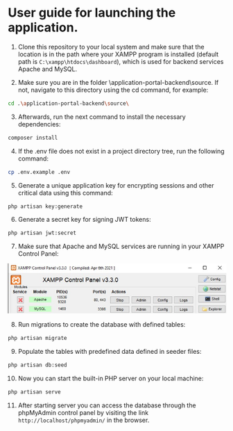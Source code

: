 # User guide for launching the application.

1. Clone this repository to your local system and make sure that the location is in the path where your XAMPP program is installed (default path is `C:\xampp\htdocs\dashboard`), which is used for backend services Apache and MySQL.

2. Make sure you are in the folder \application-portal-backend\source\. If not, navigate to this directory using the cd command, for example: 

```bash
cd .\application-portal-backend\source\  
```

3. Afterwards, run the next command to install the necessary dependencies:

```bash
composer install
```

4. If the .env file does not exist in a project directory tree, run the following command:

```bash
cp .env.example .env
```

5. Generate a unique application key for encrypting sessions and other critical data using this command:

```bash
php artisan key:generate
```

6. Generate a secret key for signing JWT tokens:

```bash
php artisan jwt:secret
```

7. Make sure that Apache and MySQL services are running in your XAMPP Control Panel: 

![XAMPP_control_panel](assets/XAMPP_control_panel.jpg)

8. Run migrations to create the database with defined tables:

```bash
php artisan migrate
```

9. Populate the tables with predefined data defined in seeder files:

```bash
php artisan db:seed
```

10. Now you can start the built-in PHP server on your local machine:

```bash
php artisan serve
```

11. After starting server you can access the database through the phpMyAdmin control panel by visiting the link `http://localhost/phpmyadmin/` in the browser.